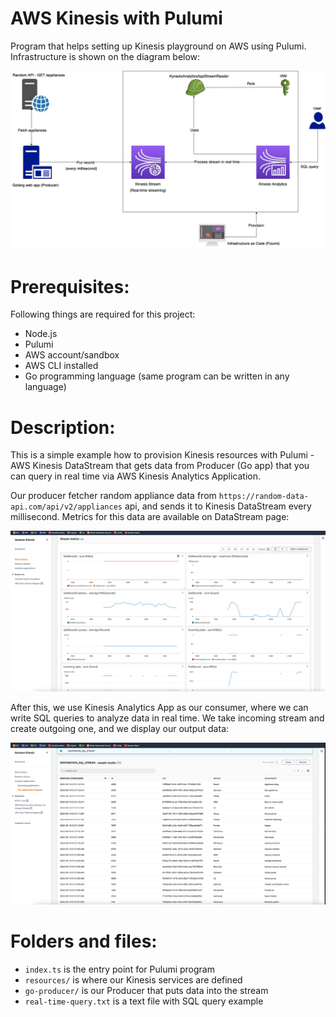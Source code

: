 # AWS Kinesis with Pulumi

Program that helps setting up Kinesis playground on AWS using Pulumi.
Infrastructure is shown on the diagram below:

<img src="https://github.com/AleX77NP/Pulumi-Kinesis/raw/main/images/diagram.jpg">

Prerequisites:
===========================
Following things are required for this project:
- Node.js
- Pulumi
- AWS account/sandbox
- AWS CLI installed
- Go programming language (same program can be written in any language)

Description:
===========================
This is a simple example how to provision Kinesis resources with Pulumi - AWS Kinesis DataStream that gets data
from Producer (Go app) that you can query in real time via AWS Kinesis Analytics Application.

Our producer fetcher random appliance data from `https://random-data-api.com/api/v2/appliances` api, 
and sends it to Kinesis DataStream every millisecond.
Metrics for this data are available on DataStream page:

<img src="https://github.com/AleX77NP/Pulumi-Kinesis/raw/main/images/stream.png">


After this, we use Kinesis Analytics App as our consumer, where we can write SQL queries
to analyze data in real time. We take incoming stream and create outgoing one, and we display our output
data:

<img src="https://github.com/AleX77NP/Pulumi-Kinesis/raw/main/images/analytics.png">

Folders and files:
===========================
- `index.ts` is the entry point for Pulumi program
- `resources/` is where our Kinesis services are defined
- `go-producer/` is our Producer that puts data into the stream
- `real-time-query.txt` is a text file with SQL query example

